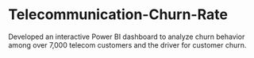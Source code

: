 # Telecommunication-Churn-Rate
Developed an interactive Power BI dashboard to analyze churn behavior among over 7,000 telecom customers and the driver for customer churn.
